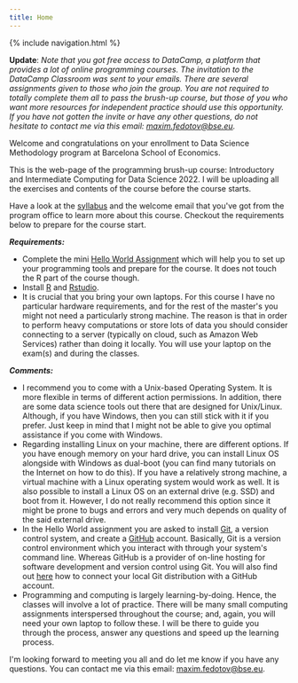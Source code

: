 ```yaml
---
title: Home
---
```

{% include navigation.html %}

**Update**: *Note that you got free access to DataCamp, a platform that provides a lot of online programming courses. The invitation to the DataCamp Classroom was sent to your emails. There are several assignments given to those who join the group. You are not required to totally complete them all to pass the brush-up course, but those of you who want more resources for independent practice should use this opportunity. If you have not gotten the invite or have any other questions, do not hesitate to contact me via this email: maxim.fedotov@bse.eu.* 

Welcome and congratulations on your enrollment to Data Science Methodology program at Barcelona School of Economics.

This is the web-page of the programming brush-up course: Introductory and Intermediate Computing for Data Science 2022. I will be uploading all the exercises and contents of the course before the course starts.

Have a look at the <a href="docs/syllabus.pdf" target="_blank">syllabus</a> and the welcome email that you've got from the program office to learn more about this course. Checkout the requirements below to prepare for the course start. 

***Requirements:***
* Complete the mini [Hello World Assignment](./python/python-1-hello-world.md) which will help you to set up your programming tools and prepare for the course. It does not touch the R part of the course though.
* Install [R](https://cloud.r-project.org) and [Rstudio](https://www.rstudio.com/products/rstudio/download/#download).
* It is crucial that you bring your own laptops. For this course I have no particular hardware requirements, and for the rest of the master's you might not need a particularly strong machine. The reason is that in order to perform heavy computations or store lots of data you should consider connecting to a server (typically on cloud, such as Amazon Web Services) rather than doing it locally. You will use your laptop on the exam(s) and during the classes.

***Comments:***
* I recommend you to come with a Unix-based Operating System. It is more flexible in terms of different action permissions. In addition, there are some data science tools out there that are designed for Unix/Linux. Although, if you have Windows, then you can still stick with it if you prefer. Just keep in mind that I might not be able to give you optimal assistance if you come with Windows.
* Regarding installing Linux on your machine, there are different options. If you have enough memory on your hard drive, you can install Linux OS alongside with Windows as dual-boot (you can find many tutorials on the Internet on how to do this). If you have a relatively strong machine, a virtual machine with a Linux operating system would work as well. It is also possible to install a Linux OS on an external drive (e.g. SSD) and boot from it. However, I do not really recommend this option since it might be prone to bugs and errors and very much depends on quality of the said external drive.
* In the Hello World assignment you are asked to install [Git](https://git-scm.com/), a version control system, and create a [GitHub](https://github.com) account. Basically, Git is a version control environment which you interact with through your system's command line. Whereas GitHub is a provider of on-line hosting for software development and version control using Git. You will also find out [here](https://towardsdatascience.com/getting-started-with-git-and-github-6fcd0f2d4ac6) how to connect your local Git distribution with a GitHub account.
* Programming and computing is largely learning-by-doing. Hence, the classes will involve a lot of practice. There will be many small computing assignments interspersed throughout the course; and, again, you will need your own laptop to follow these. I will be there to guide you through the process, answer any questions and speed up the learning process.

I'm looking forward to meeting you all and do let me know if you have any questions. You can contact me via this email: maxim.fedotov@bse.eu.